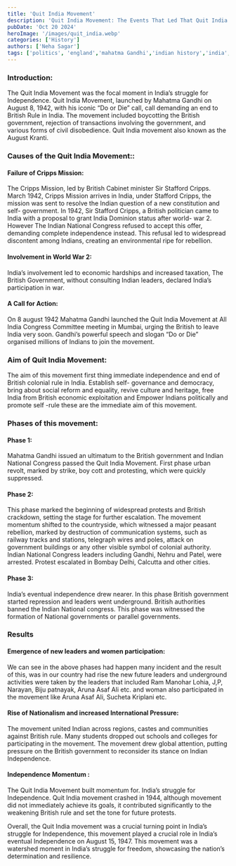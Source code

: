 ```yaml
---
title: 'Quit India Movement'
description: 'Quit India Movement: The Events That Led That Quit India Movement and The Results.'
pubDate: 'Oct 20 2024'
heroImage: '/images/quit_india.webp'
categories: ['History']
authors: ['Neha Sagar']
tags: ['politics', 'england','mahatma Gandhi','indian history','india','ww2','nehru','patel']
---
```


### Introduction: 
The Quit India Movement was the focal moment in India’s struggle for Independence. Quit India Movement, launched by Mahatma Gandhi on August 8, 1942, with his iconic “Do or Die” call, call demanding an end to British Rule in India. The movement included boycotting the British government, rejection of transactions involving the government, and various forms of civil disobedience. Quit India movement also known as the August Kranti.  

### Causes of the Quit India Movement::

#### ​Failure of Cripps Mission:
The Cripps Mission, led by British Cabinet minister Sir Stafford Cripps. March 1942, Cripps Mission arrives in India, under Stafford Cripps, the mission was sent to resolve the Indian question of a new constitution and self- government. In 1942, Sir Stafford Cripps, a British politician came to India with a proposal to grant India Dominion status after world- war 2. However The Indian National Congress refused to accept this offer, demanding complete independence instead. This refusal led to widespread discontent among Indians, creating an environmental ripe for rebellion.

#### Involvement in World War 2:
India’s involvement led to economic hardships and increased taxation, The British Government, without consulting Indian leaders, declared India’s participation in war.

#### A Call for Action: 
On 8 august 1942 Mahatma Gandhi launched the Quit India Movement at All India Congress Committee meeting in Mumbai, urging the British to leave India very soon. Gandhi’s powerful speech and slogan “Do or Die” organised millions of Indians to join the movement.

### Aim of Quit India Movement:
The aim of this movement first thing immediate independence and end of British colonial rule in India. Establish self- governance and democracy, bring about social reform and equality, revive culture and heritage, free India from British economic exploitation and Empower Indians politically and promote self -rule these are the immediate aim of this movement.


### Phases of this movement:
#### Phase 1:
 Mahatma Gandhi issued an ultimatum to the British government and Indian National Congress passed the Quit India Movement. First phase urban revolt, marked by strike, boy cott and protesting, which were quickly suppressed.

#### Phase 2:
This phase marked the beginning of widespread protests and British crackdown, setting the stage for further escalation. The movement momentum shifted to the countryside, which witnessed a major peasant rebellion, marked by destruction of communication systems, such as railway tracks and stations, telegraph wires and poles, attack on government buildings or any other visible symbol of colonial authority. Indian National Congress leaders including Gandhi, Nehru and Patel, were arrested. Protest escalated in Bombay Delhi, Calcutta and other cities.

#### Phase 3:
 India’s eventual independence drew nearer. In this phase British government started repression and leaders went underground. British authorities banned the Indian National congress. This phase was witnessed the formation of National governments or parallel governments.

 ### Results

 #### Emergence of new leaders and women participation:
 We can see in the above phases had happen many incident and the result of this, was in our country had rise the new future leaders and underground activities were taken by the leaders that included Ram Manohar Lohia, J,P, Narayan, Biju patnayak, Aruna Asaf Ali etc. and woman also participated in the movement like Aruna Asaf Ali, Sucheta Kriplani etc.

 #### Rise of Nationalism and increased International Pressure:
The movement united Indian across regions, castes and communities against British rule. Many students dropped out schools and colleges for participating in the movement. The movement drew global attention, putting pressure on the British government to reconsider its stance on Indian Independence.

#### Independence Momentum :
The Quit India Movement built momentum for. India’s struggle for Independence. Quit India movement crashed in 1944, although movement did not immediately achieve its goals, it contributed significantly to the weakening British rule and set the tone for future protests.




Overall, the Quit India movement was a crucial turning point in India’s struggle for Independence, this movement played a crucial role in India’s eventual Independence on August 15, 1947. This movement was a watershed moment in India’s struggle for freedom, showcasing the nation’s determination and resilience.

